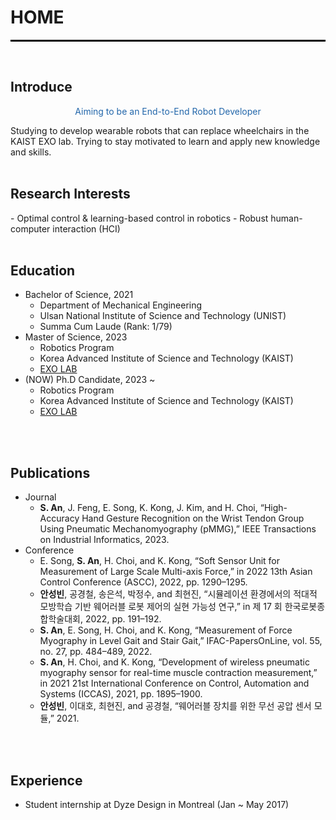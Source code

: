 <head>
<style>
mark { 
  background-color: white;
  color: rgb(51, 87, 128);
}
</style>
</head>

<h1> HOME </h1>

<hr style="height:3px; background-color:black; border:0;">

<br>
<h2>Introduce</h2>
<center><p style="color:#2266aa;"> Aiming to be an End-to-End Robot Developer </p></center>
Studying to develop wearable robots that can replace wheelchairs in the KAIST EXO lab.
Trying to stay motivated to learn and apply new knowledge and skills.
<br>
<br>

<h2>Research Interests</h2>
- Optimal control & learning-based control in robotics
- Robust human-computer interaction (HCI)
<br>
<br>

<h2>Education</h2>

* Bachelor of Science, 2021
  * Department of Mechanical Engineering
  * Ulsan National Institute of Science and Technology (UNIST)
  * Summa Cum Laude (Rank: 1/79)
* Master of Science, 2023
  * Robotics Program
  * Korea Advanced Institute of Science and Technology (KAIST)
  * [EXO LAB](http://robotics.kaist.ac.kr)
* (NOW) Ph.D Candidate, 2023 ~
  * Robotics Program
  * Korea Advanced Institute of Science and Technology (KAIST)
  * [EXO LAB](http://robotics.kaist.ac.kr)
<br>
<br>

<h2>Publications</h2>

* Journal
  * **S. An**, J. Feng, E. Song, K. Kong, J. Kim, and H. Choi, “High-Accuracy Hand Gesture Recognition on the Wrist Tendon Group Using Pneumatic Mechanomyography (pMMG),” IEEE Transactions on Industrial Informatics, 2023.
* Conference
  * E. Song, **S. An**, H. Choi, and K. Kong, “Soft Sensor Unit for Measurement of Large Scale Multi-axis Force,” in 2022 13th Asian Control Conference (ASCC), 2022, pp. 1290–1295.
  * **안성빈**, 공경철, 송은석, 박정수, and 최현진, “시뮬레이션 환경에서의 적대적 모방학습 기반 웨어러블 로봇 제어의 실현 가능성 연구,” in 제 17 회 한국로봇종합학술대회, 2022, pp. 191–192.
  * **S. An**, E. Song, H. Choi, and K. Kong, “Measurement of Force Myography in Level Gait and Stair Gait,” IFAC-PapersOnLine, vol. 55, no. 27, pp. 484–489, 2022.
  * **S. An**, H. Choi, and K. Kong, “Development of wireless pneumatic myography sensor for real-time muscle contraction measurement,” in 2021 21st International Conference on Control, Automation and Systems (ICCAS), 2021, pp. 1895–1900.
  * **안성빈**, 이대호, 최현진, and 공경철, “웨어러블 장치를 위한 무선 공압 센서 모듈,” 2021.
<br>
<br>

<h2>Experience</h2>

* Student internship at Dyze Design in Montreal (Jan ~ May 2017)

<!-- <p style="font-size:11px">Page template forked from <a href="https://github.com/evanca/quick-portfolio">evanca</a></p> -->
<!-- Remove above link if you don't want to attibute -->
